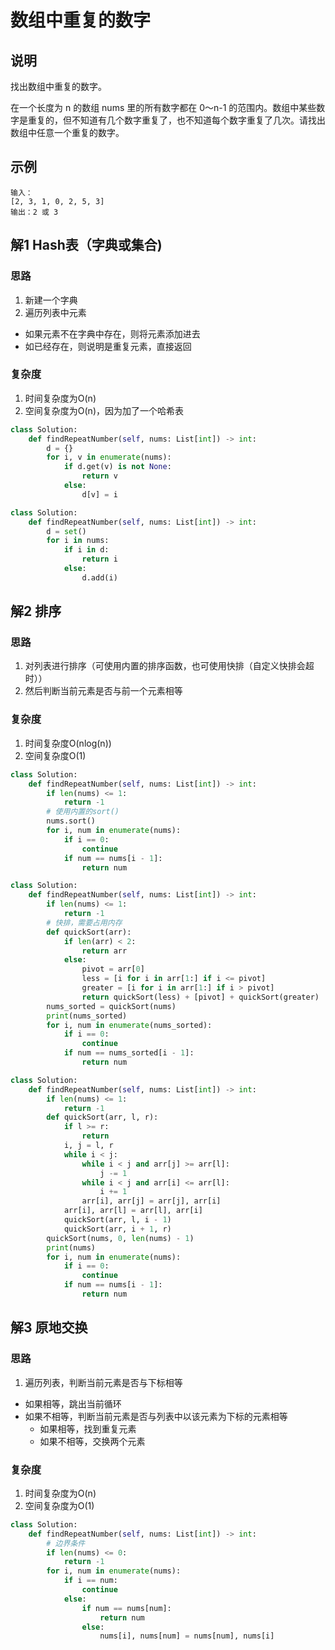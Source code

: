 # 数组中重复的数字
## 说明
找出数组中重复的数字。

在一个长度为 n 的数组 nums 里的所有数字都在 0～n-1 的范围内。数组中某些数字是重复的，但不知道有几个数字重复了，也不知道每个数字重复了几次。请找出数组中任意一个重复的数字。

## 示例
```
输入：
[2, 3, 1, 0, 2, 5, 3]
输出：2 或 3 
```

## 解1 Hash表（字典或集合)
### 思路
1. 新建一个字典
2. 遍历列表中元素
- 如果元素不在字典中存在，则将元素添加进去
- 如已经存在，则说明是重复元素，直接返回

### 复杂度
1. 时间复杂度为O(n)
2. 空间复杂度为O(n)，因为加了一个哈希表

```python
class Solution:
    def findRepeatNumber(self, nums: List[int]) -> int:
        d = {}
        for i, v in enumerate(nums):
            if d.get(v) is not None:
                return v
            else:
                d[v] = i
```

```python
class Solution:
    def findRepeatNumber(self, nums: List[int]) -> int:
        d = set()
        for i in nums:
            if i in d:
                return i
            else:
                d.add(i)
```

## 解2 排序
### 思路
1. 对列表进行排序（可使用内置的排序函数，也可使用快排（自定义快排会超时））
2. 然后判断当前元素是否与前一个元素相等

### 复杂度
1. 时间复杂度O(nlog(n))
2. 空间复杂度O(1)
```python
class Solution:
    def findRepeatNumber(self, nums: List[int]) -> int:
        if len(nums) <= 1:
            return -1
        # 使用内置的sort()
        nums.sort()
        for i, num in enumerate(nums):
            if i == 0:
                continue
            if num == nums[i - 1]:
                return num
```

```python
class Solution:
    def findRepeatNumber(self, nums: List[int]) -> int:
        if len(nums) <= 1:
            return -1
        # 快排，需要占用内存
        def quickSort(arr):
            if len(arr) < 2:
                return arr
            else:
                pivot = arr[0]
                less = [i for i in arr[1:] if i <= pivot]
                greater = [i for i in arr[1:] if i > pivot]
                return quickSort(less) + [pivot] + quickSort(greater)
        nums_sorted = quickSort(nums)
        print(nums_sorted)
        for i, num in enumerate(nums_sorted):
            if i == 0:
                continue
            if num == nums_sorted[i - 1]:
                return num
```

```python
class Solution:
    def findRepeatNumber(self, nums: List[int]) -> int:
        if len(nums) <= 1:
            return -1
        def quickSort(arr, l, r):
            if l >= r:
                return
            i, j = l, r
            while i < j:
                while i < j and arr[j] >= arr[l]:
                    j -= 1
                while i < j and arr[i] <= arr[l]:
                    i += 1
                arr[i], arr[j] = arr[j], arr[i]
            arr[i], arr[l] = arr[l], arr[i]
            quickSort(arr, l, i - 1)
            quickSort(arr, i + 1, r)
        quickSort(nums, 0, len(nums) - 1)
        print(nums)
        for i, num in enumerate(nums):
            if i == 0:
                continue
            if num == nums[i - 1]:
                return num
```

## 解3 原地交换
### 思路
1. 遍历列表，判断当前元素是否与下标相等
- 如果相等，跳出当前循环
- 如果不相等，判断当前元素是否与列表中以该元素为下标的元素相等
    - 如果相等，找到重复元素
    - 如果不相等，交换两个元素

### 复杂度
1. 时间复杂度为O(n)
2. 空间复杂度为O(1)
```python
class Solution:
    def findRepeatNumber(self, nums: List[int]) -> int:
        # 边界条件
        if len(nums) <= 0:
            return -1
        for i, num in enumerate(nums):
            if i == num:
                continue
            else:
                if num == nums[num]:
                    return num
                else:
                    nums[i], nums[num] = nums[num], nums[i]
```